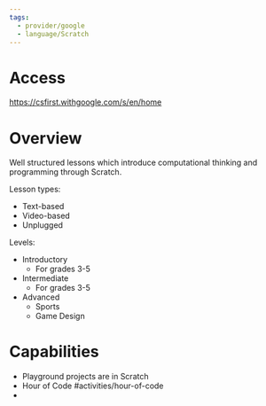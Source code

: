 ```yaml
---
tags:
  - provider/google
  - language/Scratch
---
```



# Access

https://csfirst.withgoogle.com/s/en/home



# Overview

Well structured lessons which introduce computational thinking and programming through Scratch.


Lesson types:
- Text-based
- Video-based
- Unplugged

Levels:
- Introductory
	- For grades 3-5
- Intermediate
	- For grades 3-5
- Advanced
	- Sports
	- Game Design
# Capabilities


- Playground projects are in Scratch
- Hour of Code #activities/hour-of-code
-
